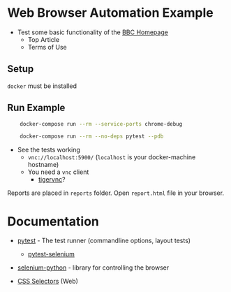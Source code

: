 # Web Browser Automation Example

* Test some basic functionality of the [BBC Homepage](http://www.bbc.co.uk/)
    * Top Article
    * Terms of Use

## Setup

`docker` must be installed


## Run Example

```bash
    docker-compose run --rm --service-ports chrome-debug

    docker-compose run --rm --no-deps pytest --pdb
```

* See the tests working
    * `vnc://localhost:5900/` (`localhost` is your docker-machine hostname)
    * You need a `vnc` client
        * [tigervnc](http://tigervnc.org/)?

Reports are placed in `reports` folder. Open `report.html` file in your browser.

# Documentation

* [pytest](https://docs.pytest.org/) - The test runner (commandline options, layout tests)
    * [pytest-selenium](https://github.com/pytest-dev/pytest-selenium/blob/master/docs/user_guide.rst)
* [selenium-python](http://selenium-python.readthedocs.io/) - library for controlling the browser

* [CSS Selectors](https://www.w3schools.com/cssref/css_selectors.asp) (Web)